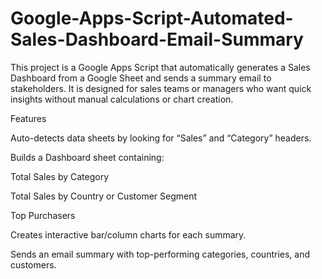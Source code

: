 # Google-Apps-Script-Automated-Sales-Dashboard-Email-Summary
This project is a Google Apps Script that automatically generates a Sales Dashboard from a Google Sheet and sends a summary email to stakeholders. It is designed for sales teams or managers who want quick insights without manual calculations or chart creation.

Features

Auto-detects data sheets by looking for “Sales” and “Category” headers.

Builds a Dashboard sheet containing:

Total Sales by Category

Total Sales by Country or Customer Segment

Top Purchasers

Creates interactive bar/column charts for each summary.

Sends an email summary with top-performing categories, countries, and customers.
